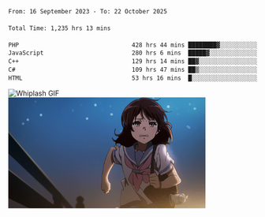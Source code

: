 


  
 
 <!--START_SECTION:waka-->

```txt
From: 16 September 2023 - To: 22 October 2025

Total Time: 1,235 hrs 13 mins

PHP                                428 hrs 44 mins ████████▓░░░░░░░░░░░░░░░░   34.37 %
JavaScript                         280 hrs 6 mins  █████▓░░░░░░░░░░░░░░░░░░░   22.45 %
C++                                129 hrs 14 mins ██▓░░░░░░░░░░░░░░░░░░░░░░   10.36 %
C#                                 109 hrs 47 mins ██▒░░░░░░░░░░░░░░░░░░░░░░   08.80 %
HTML                               53 hrs 16 mins  █░░░░░░░░░░░░░░░░░░░░░░░░   04.27 %
```

<!--END_SECTION:waka-->

<p>
  <img src="whiplash.gif" alt="Whiplash GIF" width="420" height="500"/>
  <img src="kumiko_run.gif" alt="Kumiko Run GIF" width="400"/>
</p>
